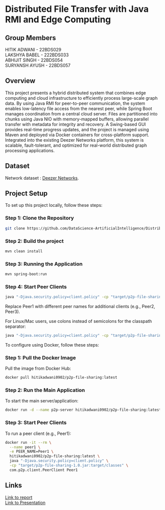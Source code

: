 # Distributed File Transfer with Java RMI and Edge Computing
## Group Members
HITIK ADWANI - 22BDS029  
LAKSHYA BABEL - 222BDS033  
ABHIJIT SINGH - 22BDS054  
SURYANSH AYUSH - 22BDS057

## Overview
This project presents a hybrid distributed system that combines edge computing and cloud infrastructure to efficiently process large-scale graph data. By using Java RMI for peer-to-peer communication, the system enables low-latency file access from the nearest peer, while Spring Boot manages coordination from a central cloud server. Files are partitioned into chunks using Java NIO with memory-mapped buffers, allowing parallel transfer with metadata for integrity and recovery. A Swing-based GUI provides real-time progress updates, and the project is managed using Maven and deployed via Docker containers for cross-platform support. Integrated into the existing Deezer Networks platform, this system is scalable, fault-tolerant, and optimized for real-world distributed graph processing applications.

## Dataset

Network dataset : [Deezer Networks](https://snap.stanford.edu/data/gemsec-Deezer.html).



## Project Setup

To set up this project locally, follow these steps:

### Step 1: Clone the Repository


```bash
git clone https://github.com/DataScience-ArtificialIntelligence/Distributed_Edge-Computing.git
```

### Step 2: Build the project
```bash
mvn clean install
``` 

### Step 3: Running the Application
```bash
mvn spring-boot:run
```

### Step 4: Start Peer Clients
```bash
java "-Djava.security.policy=client.policy" -cp "target/p2p-file-sharing-1.0.jar;target/classes" com.p2p.client.PeerClient Peer1
``` 
Replace Peer1 with different peer names for additional clients (e.g., Peer2, Peer3).

For Linux/Mac users, use colons instead of semicolons for the classpath separator:

```bash
java "-Djava.security.policy=client.policy" -cp "target/p2p-file-sharing-1.0.jar:target/classes" com.p2p.client.PeerClient Peer1
```

To configure using Docker, follow these steps:

###  Step 1: Pull the Docker Image

Pull the image from Docker Hub:
```bash
docker pull hitikadwani0902/p2p-file-sharing:latest

```

###  Step 2: Run the Main Application
To start the main server/application:
```bash
docker run -d --name p2p-server hitikadwani0902/p2p-file-sharing:latest


```
### Step 3: Start Peer Clients
To run a peer client (e.g., Peer1):
```bash
docker run -it --rm \
  --name peer1 \
  -e PEER_NAME=Peer1 \
  hitikadwani0902/p2p-file-sharing:latest \
  java "-Djava.security.policy=client.policy" \
  -cp "target/p2p-file-sharing-1.0.jar:target/classes" \
  com.p2p.client.PeerClient Peer1


```

## Links

[Link to report](https://drive.google.com/file/d/1JpLNH9WYmP9kZZVV6KxdMLz7zsjYI0H_/view?usp=sharing)  
[Link to Presentation](https://docs.google.com/presentation/d/1oXNt0PcFWfBddSBP0KvbKE-uOzl32IeH/edit?usp=sharing&ouid=116995870568451359349&rtpof=true&sd=true)


